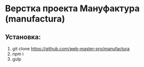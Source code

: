 # Верстка проекта Мануфактура (manufactura)

## Установка:
1. git clone https://github.com/web-master-pro/manufactura
2. npm i
3. gulp
